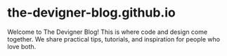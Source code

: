 # the-devigner-blog.github.io
Welcome to The Devigner Blog! This is where code and design come together. We share practical tips, tutorials, and inspiration for people who love both.
